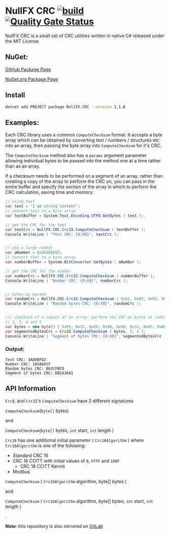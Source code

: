 ﻿# NullFX CRC [![build](https://github.com/nullfx/NullFX.CRC/actions/workflows/cicd-actions.yml/badge.svg)](https://github.com/nullfx/NullFX.CRC/actions/workflows/cicd-actions.yml) [![Quality Gate Status](https://sonarcloud.io/api/project_badges/measure?project=nullfx_NullFX.CRC&metric=alert_status)](https://sonarcloud.io/dashboard?id=nullfx_NullFX.CRC)

NullFX CRC is a small set of CRC utilities written in native C# released under the MIT License

## NuGet:

[GitHub Package Page](https://github.com/nullfx/NullFX.CRC/packages)

[NuGet.org Package Page](https://www.nuget.org/packages/NullFX.CRC)

## Install

```sh
dotnet add PROJECT package NullFX.CRC --version 1.1.8
```

## Examples:

Each CRC library uses a common `ComputeChecksum` format. It accepts a byte array which can be obtained by converting text / numbers / structures etc into an array, then passing the byte array into `ComputeChecksum` for it's CRC.

The `ComputeChecksum` method also has a `params` argument parameter allowing individual bytes to be passed into the method one at a time rather than as an array.

If a checksum needs to be performed on a segment of an array, rather than creating a copy of the array to perform the CRC on, you can pass in the entire buffer and specify the section of the array in which to perform the CRC calculation, saving time and memory:

```csharp
// using text
var text = "I am string content";
// convert text to a byte array
var textBuffer = System.Text.Encoding.UTF8.GetBytes ( text );

// get the CRC for the text
var textCrc = NullFX.CRC.Crc32.ComputeChecksum ( textBuffer );
Console.WriteLine ( "Text CRC: {0:X8}", textCrc );


// use a large number
var aNumber = 0xDEADBEEF;
// convert that to a byte array
var numberBuffer = System.BitConverter.GetBytes ( aNumber );

// get the CRC for the number
var numberCrc = NullFX.CRC.Crc32.ComputeChecksum ( numberBuffer );
Console.WriteLine ( "Number CRC: {0:X8}", numberCrc );


// bytes as params
var randomCrc = NullFX.CRC.Crc32.ComputeChecksum ( 0x01, 0x02, 0x03, 0x04 );
Console.WriteLine ( "Random bytes CRC: {0:X8}", randomCrc );


/// checksum of a subset of an array. perform the CRC on bytes at indices
// 2, 3, 4 and 5
var bytes = new byte[] { 0xFE, 0x2C, 0xED, 0x4B, 0x88, 0x31, 0x07, 0xBE };
var segmentedBytesCrc = Crc32.ComputeChecksum ( bytes, 2, 4 );
Console.WriteLine ( "Segment of bytes CRC: {0:X8}", segmentedBytesCrc );
```

### Output:

```
Text CRC: 3AD00FD2
Number CRC: 1A5A601F
Random bytes CRC: B63CFBCD
Segment of bytes CRC: DB1A36A1
```

## API Information

`Crc8`, and `Crc32`'s `ComputeChecksum` have 2 different signatures

`ComputeChecksum`(`byte[]` bytes)

and

`ComputeChecksum`(`byte[]` bytes, `int` start, `int` length )

`Crc16` has one additional initial parameter ( `Crc16Algorithm` )
where `Crc16Algorithm` is one of the following:

- Standard CRC 16
- CRC 16 CCITT with initial values of `0`, `FFFF` and `1D0F`
  - CRC 16 CCITT Kermit
- Modbus

`ComputeChecksum` ( `Crc16Algorithm` algorithm, byte[] bytes )

and

`ComputeChecksum` ( `Crc16Algorithm` algorithm, byte[] bytes, `int` start, `int` length )

.

**Note**: this repository is also mirrored on [GitLab](https://gitlab.com/nullfx-crc/nullfx.crc)

